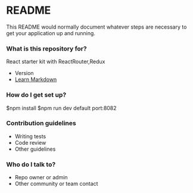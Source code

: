 # README #

This README would normally document whatever steps are necessary to get your application up and running.

### What is this repository for? ###

React starter kit with ReactRouter,Redux
* Version
* [Learn Markdown](https://bitbucket.org/tutorials/markdowndemo)

### How do I get set up? ###

$npm install
$npm run dev
default port:8082

### Contribution guidelines ###

* Writing tests
* Code review
* Other guidelines

### Who do I talk to? ###

* Repo owner or admin
* Other community or team contact